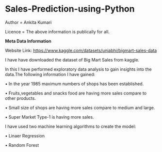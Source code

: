 # Sales-Prediction-using-Python

Author = Ankita Kumari

Licence = The above information is publically for all.

**Meta Data Information**

Website Link: https://www.kaggle.com/datasets/uniabhi/bigmart-sales-data

I have have downloaded the dataset of Big Mart Sales from kaggle.

In this I have performed exploratory data analysis to gain insights into the data.The following information I have gained:

•	In the year 1985 maximum numbers of shops has been established.

•	Fruits,vegetables and snacks food are having more sales compare to other products.

•	Small size of shops are having more sales compare to medium and large.

•	Super Market Type-1 is having more sales.

I have used two machine learning algorithms to create the model:

•	Linaer Regression

•	Random Forest

